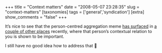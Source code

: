 +++
title = "Context matters"
date = "2008-05-07 23:28:35"
slug = "context-matters"
[taxonomies]
tags = ['general','syndication']
[extra]
show_comments = "false"
+++

It’s nice to see that the person-centred aggregation meme [has surfaced](http://mildlydiverting.blogspot.com/2008/04/rss-aggregation-as-friend-filter.html) in [a couple of other places](http://laughingmeme.org/2008/05/02/friendfeed-is-too-much-info/) recently, where that person’s contextual relation to you is shown to be important.

I still have no good idea how to address that 🙂
